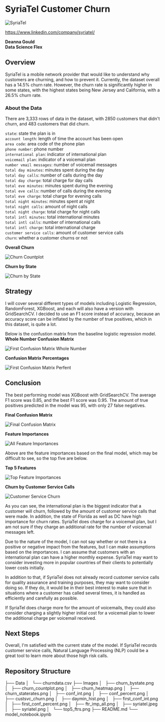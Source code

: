 # SyriaTel Customer Churn

![SyriaTel](/Users/deannagould/Documents/phase3_project/phase3_customerchurn/Images/syriatel.png)

https://www.linkedin.com/company/syriatel/

**Deanna Gould**  
**Data Science Flex**

## Overview

SyriaTel is a mobile network provider that would like to understand why customers are churning, and how to prevent it. Currently, the dataset overall has a 14.5% churn rate. However, the churn rate is significantly higher in some states, with the highest states being New Jersey and California, with a 26.5% churn rate. 

### About the Data

There are 3,333 rows of data in the dataset, with 2850 customers that didn't churn, and 483 customers that did churn.

`state`: state the plan is in  
`account length`: length of time the account has been open  
`area code`: area code of the phone plan  
`phone number`: phone number  
`international plan`: indicator of international plan  
`voicemail plan`: indicator of a voicemail plan  
`number vmail messages`: number of voicemail messages  
`total day minutes`: minutes spent during the day  
`total day calls`: number of calls during the day  
`total day charge`: total charge for day calls  
`total eve minutes`: minutes spent during the evening  
`total eve calls`: number of calls during the evening  
`total eve charge`: total charge for evening calls  
`total night minutes`: minutes spent at night  
`total night calls`: amount of night calls  
`total night charge`: total charge for night calls  
`total intl minutes`: total international minutes  
`total intl calls`: number of international calls   
`total intl charge`: total international charge  
`customer service calls`: amount of customer service calls  
`churn`: whether a customer churns or not  

**Overall Churn**

![Churn Countplot](/Users/deannagould/Documents/phase3_project/phase3_customerchurn/Images/churn_countplot.png)

**Churn by State**

![Churn by State](/Users/deannagould/Documents/phase3_project/phase3_customerchurn/Images/churn_bystate.png)

## Strategy

I will cover several different types of models including Logistic Regression, RandomForest, XGBoost, and each will also have a version with GridSearchCV. I decided to use an F1 score instead of accuracy, because an accuracy score can be inflated by the number of true positives, which in this dataset, is quite a lot. 

Below is the confustion matrix from the baseline logistic regression model.
**Whole Number Confusion Matrix**

![First Confusion Matrix Whole Number](/Users/deannagould/Documents/phase3_project/phase3_customerchurn/Images/first_conf_int.png)

**Confusion Matrix Percentages**

![First Confusion Matrix Perfent](/Users/deannagould/Documents/phase3_project/phase3_customerchurn/Images/first_conf_percent.png)


## Conclusion

The best performing model was XGBoost with GridSearchCV. The average F1 score was 0.85, and the best F1 score was 0.95. The amount of true positives predicted in the model was 95, with only 27 false negatives. 

**Final Confusion Matrix**

![Final Confusion Matrix](/Users/deannagould/Documents/phase3_project/phase3_customerchurn/Images/conf_int.png)

**Feature Importances**

![All Feature Importances](/Users/deannagould/Documents/phase3_project/phase3_customerchurn/Images/ftr_imp_all.png)

Above are the feature importances based on the final model, which may be difficult to see, so the top five are below.

**Top 5 Features**

![Top Feature Importances](/Users/deannagould/Documents/phase3_project/phase3_customerchurn/Images/top5_ftrs.png)

**Churn by Customer Service Calls**

![Customer Service Churn](/Users/deannagould/Documents/phase3_project/phase3_customerchurn/Images/custsvc_churn.png)

As you can see, the international plan is the biggest indicator that a customer will churn, followed by the amount of customer service calls that were made. In addition, the state of Florida as well as DC have high importance for churn rates. SyriaTel does charge for a voicemail plan, but I am not sure if they charge an additional rate for the number of voicemail messages left.  

Due to the nature of the model, I can not say whether or not there is a positive or negative impact from the features, but I can make assumptions based on the importances. I can assume that customers with an international plan can have a higher monthly expense. SyriaTel may want to consider investing more in popular countries of their clients to potentially lower costs initially.  

In addition to that, if SyriaTel does not already record customer service calls for quality assurance and training purposes, they may want to consider doing so. If they do, it would be in their best interest to make sure that in situations where a customer has called several times, it is handled as efficiently and carefully as possible. 

If SyriaTel does charge more for the amount of voicemails, they could also consider charging a slightly higher initial cost for a voicemail plan to lower the additional charge per voicemail received.  

## Next Steps

Overall, I'm satisfied with the current state of the model. If SyriaTel records customer service calls, Natural Language Processing (NLP) could be a great tool to learn more about those high risk calls.

## Repository Structure


├── Data
│   └── churndata.csv
├── Images
│   ├── churn_bystate.png
│   ├── churn_countplot.png
│   ├── churn_heatmap.png
│   ├── churn_staterates.png
│   ├── conf_int.png
│   ├── conf_percent.png
│   ├── custsvc_churn.png
│   ├── daymin_hist.png
│   ├── first_conf_int.png
│   ├── first_conf_percent.png
│   ├── ftr_imp_all.png
│   ├── syriatel.jpeg
│   ├── syriatel.png
│   └── top5_ftrs.png
├── README.md
└── model_notebook.ipynb